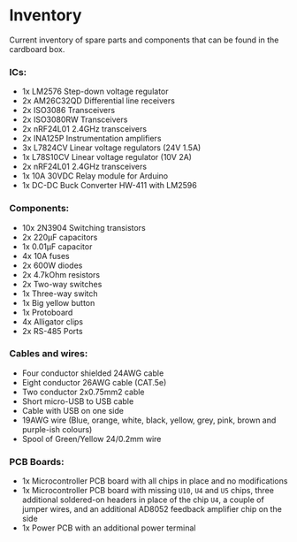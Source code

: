 # Inventory
Current inventory of spare parts and components that can be found in the cardboard box.

### ICs:
- 1x LM2576 Step-down voltage regulator
- 2x AM26C32QD Differential line receivers
- 2x ISO3086 Transceivers
- 2x ISO3080RW Transceivers
- 2x nRF24L01 2.4GHz transceivers
- 2x INA125P Instrumentation amplifiers
- 3x L7824CV Linear voltage regulators (24V 1.5A)
- 1x L78S10CV Linear voltage regulator (10V 2A)
- 2x nRF24L01 2.4GHz transceivers
- 1x 10A 30VDC Relay module for Arduino
- 1x DC-DC Buck Converter HW-411 with LM2596

### Components:
- 10x 2N3904 Switching transistors
- 2x 220μF capacitors
- 1x 0.01μF capacitor
- 4x 10A fuses
- 2x 600W diodes
- 2x 4.7kOhm resistors
- 2x Two-way switches
- 1x Three-way switch
- 1x Big yellow button
- 1x Protoboard
- 4x Alligator clips
- 2x RS-485 Ports

### Cables and wires:
- Four conductor shielded 24AWG cable
- Eight conductor 26AWG cable (CAT.5e)
- Two conductor 2x0.75mm2 cable
- Short micro-USB to USB cable
- Cable with USB on one side
- 19AWG wire (Blue, orange, white, black, yellow, grey, pink, brown and purple-ish colours)
- Spool of Green/Yellow 24/0.2mm wire

### PCB Boards:
- 1x Microcontroller PCB board with all chips in place and no modifications
- 1x Microcontroller PCB board with missing `U10`, `U4` and `U5` chips, three additional soldered-on headers in place of the chip `U4`, a couple of jumper wires, and an additional AD8052 feedback amplifier chip on the side
- 1x Power PCB with an additional power terminal
